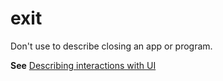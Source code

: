 # exit

Don't use to describe closing an app or program.

**See** [Describing interactions with UI](/style-guide/procedures-instructions/describing-interactions-with-ui)
